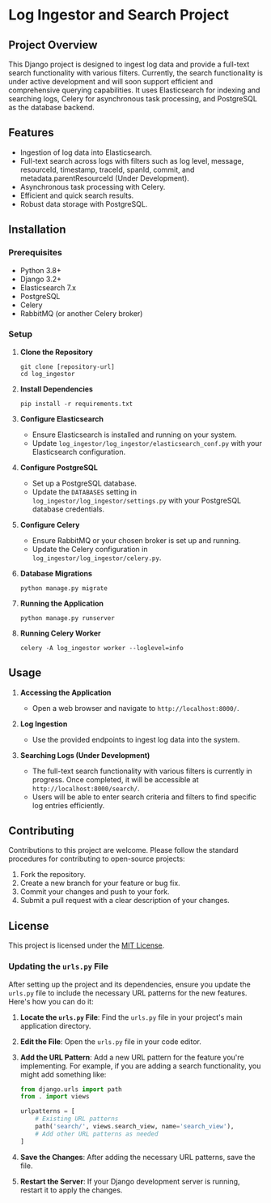 
# Log Ingestor and Search Project

## Project Overview

This Django project is designed to ingest log data and provide a full-text search functionality with various filters. Currently, the search functionality is under active development and will soon support efficient and comprehensive querying capabilities. It uses Elasticsearch for indexing and searching logs, Celery for asynchronous task processing, and PostgreSQL as the database backend.

## Features

- Ingestion of log data into Elasticsearch.
- Full-text search across logs with filters such as log level, message, resourceId, timestamp, traceId, spanId, commit, and metadata.parentResourceId (Under Development).
- Asynchronous task processing with Celery.
- Efficient and quick search results.
- Robust data storage with PostgreSQL.

## Installation

### Prerequisites

- Python 3.8+
- Django 3.2+
- Elasticsearch 7.x
- PostgreSQL
- Celery
- RabbitMQ (or another Celery broker)

### Setup

1. **Clone the Repository**
   ```
   git clone [repository-url]
   cd log_ingestor
   ```

2. **Install Dependencies**
   ```
   pip install -r requirements.txt
   ```

3. **Configure Elasticsearch**
   - Ensure Elasticsearch is installed and running on your system.
   - Update `log_ingestor/log_ingestor/elasticsearch_conf.py` with your Elasticsearch configuration.

4. **Configure PostgreSQL**
   - Set up a PostgreSQL database.
   - Update the `DATABASES` setting in `log_ingestor/log_ingestor/settings.py` with your PostgreSQL database credentials.

5. **Configure Celery**
   - Ensure RabbitMQ or your chosen broker is set up and running.
   - Update the Celery configuration in `log_ingestor/log_ingestor/celery.py`.

6. **Database Migrations**
   ```
   python manage.py migrate
   ```

7. **Running the Application**
   ```
   python manage.py runserver 
   ```

8. **Running Celery Worker**
   ```
   celery -A log_ingestor worker --loglevel=info
   ```

## Usage

1. **Accessing the Application**
   - Open a web browser and navigate to `http://localhost:8000/`.

2. **Log Ingestion**
   - Use the provided endpoints to ingest log data into the system.

3. **Searching Logs (Under Development)**
   - The full-text search functionality with various filters is currently in progress. Once completed, it will be accessible at `http://localhost:8000/search/`.
   - Users will be able to enter search criteria and filters to find specific log entries efficiently.

## Contributing

Contributions to this project are welcome. Please follow the standard procedures for contributing to open-source projects:

1. Fork the repository.
2. Create a new branch for your feature or bug fix.
3. Commit your changes and push to your fork.
4. Submit a pull request with a clear description of your changes.

## License

This project is licensed under the [MIT License](LICENSE).

### Updating the `urls.py` File

After setting up the project and its dependencies, ensure you update the `urls.py` file to include the necessary URL patterns for the new features. Here's how you can do it:

1. **Locate the `urls.py` File**: Find the `urls.py` file in your project's main application directory.

2. **Edit the File**: Open the `urls.py` file in your code editor.

3. **Add the URL Pattern**: Add a new URL pattern for the feature you're implementing. For example, if you are adding a search functionality, you might add something like:
   ```python
   from django.urls import path
   from . import views

   urlpatterns = [
       # Existing URL patterns
       path('search/', views.search_view, name='search_view'),
       # Add other URL patterns as needed
   ]
   ```

4. **Save the Changes**: After adding the necessary URL patterns, save the file.

5. **Restart the Server**: If your Django development server is running, restart it to apply the changes.
